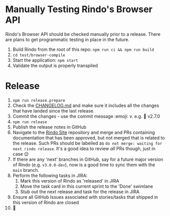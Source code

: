 # Manually Testing Rindo's Browser API

Rindo's Browser API should be checked manually prior to a release. There are plans to get programmatic testing in
place in the future.

1. Build Rindo from the root of this repo: `npm run ci && npm run build`
2. `cd test/browser-compile`
3. Start the application: `npm start`
4. Validate the output is properly transpiled

# Release

1. `npm run release.prepare`
2. Check the [CHANGELOG.md](../CHANGELOG.md) and make sure it includes all the changes that have landed since the last 
release.
3. Commit the changes - use the commit message :emoji: v<VERSION>. e.g. :star2: v2.7.0 
4. `npm run release`
5. Publish the release notes in GitHub
6. Navigate to the [Rindo Site](https://github.com/navify/rindo-site/pulls) repository and merge and PRs 
   containing documentation that has been approved, but not merged that is related to the release. Such PRs should be
   labelled as `do not merge: waiting for next rindo release`. It's a good idea to review _all_ PRs though, just in
   case :wink:
7. If there are any 'next' branches in GitHub, say for a future major version of Rindo (e.g. `v3.0.0-dev`), now is a
   good time to sync them with the `main` branch.
8. Perform the following tasks in JIRA:
   1. Mark this version of Rindo as 'released' in JIRA
   2. Move the task card in this current sprint to the 'Done' swimlane
   3. Stub out the next release and task for the release in JIRA
9. Ensure all GitHub Issues associated with stories/tasks that shipped in this version of Rindo are closed
10. :tada:
